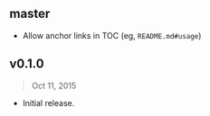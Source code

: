 ## master

- Allow anchor links in TOC (eg, `README.md#usage`)

## v0.1.0
> Oct 11, 2015

- Initial release.
